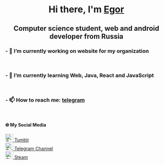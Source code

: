 <h1 align="center">Hi there, I'm <a href="https://t.me/void_inside_me" target="_blank">Egor</a> 
<h2 align="center">Computer science student, web and android developer from Russia</h2>
<h3> - 🔭 I’m currently working on website for my organization </h3> <br>
<h3> - 🌱 I’m currently learning Web, Java, React and JavaScript </h3> <br>
<h3> - 📫 How to reach me: <b> <a href="https://t.me/void_inside_me" target="_blank"> telegram </a> </b> </h3> <br>
<h4> 🌐 My Social Media </h4>
<div>
  <a href="https://www.tumblr.com/blog/thevoidwithinme" target="_blank">
    <img src="https://uxwing.com/wp-content/themes/uxwing/download/brands-and-social-media/tumblr-square-color-icon.png" alt="Tumblr" width="24">
    <span> Tumblr </span>
  </a> <br>
  
  <a href="https://t.me/lettersandme" target="_blank">
    <img src="https://img.icons8.com/color/48/telegram-app--v1.png" alt="Telegram" width="24">
    <span> Telegram Channel </span>
  </a> <br>
  
  <a href="https://steamcommunity.com/id/White_rose_911/" target="_blank">
    <img src="https://img.icons8.com/?size=100&id=zNqjI8XKkCv0&format=png&color=000000" alt="Steam" width="24">
    <span> Steam </span>
  </a> <br>
</div>
